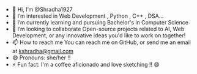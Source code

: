 - 👋 Hi, I’m @Shradha1927
- 👀 I’m interested in Web Development , Python , C++ , DSA...
- 🌱 I’m currently learning and pursuing Bachelor's in Computer Science  
- 💞️ I’m looking to collaborate Open-source projects related to AI, Web Development, or any innovative ideas you'd like to work on together!
- 📫 How to reach me You can reach me on GitHub, or send me an email at kshradha@gmail.com
- 😄 Pronouns: she/her !!
- ⚡ Fun fact: I'm a coffee aficionado and love sketching !!  😄 

<!---
Shradha1927/Shradha1927 is a ✨ special ✨ repository because its `README.md` (this file) appears on your GitHub profile.
You can click the Preview link to take a look at your changes.
--->

